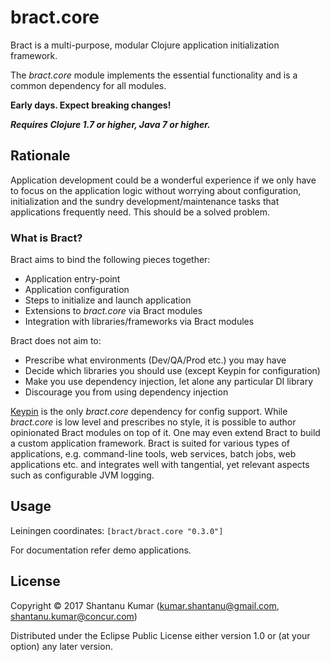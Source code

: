 # bract.core

Bract is a multi-purpose, modular Clojure application initialization framework.

The _bract.core_ module implements the essential functionality and is a common dependency for all modules.

**Early days. Expect breaking changes!**

_**Requires Clojure 1.7 or higher, Java 7 or higher.**_


## Rationale

Application development could be a wonderful experience if we only have to focus on the application logic without
worrying about configuration, initialization and the sundry development/maintenance tasks that applications frequently
need. This should be a solved problem.


### What is Bract?

Bract aims to bind the following pieces together:

- Application entry-point
- Application configuration
- Steps to initialize and launch application
- Extensions to _bract.core_ via Bract modules
- Integration with libraries/frameworks via Bract modules

Bract does not aim to:

- Prescribe what environments (Dev/QA/Prod etc.) you may have
- Decide which libraries you should use (except Keypin for configuration)
- Make you use dependency injection, let alone any particular DI library
- Discourage you from using dependency injection


[Keypin](https://github.com/kumarshantanu/keypin) is the only _bract.core_ dependency for config support. While
_bract.core_ is low level and prescribes no style, it is possible to author opinionated Bract modules on top of it.
One may even extend Bract to build a custom application framework. Bract is suited for various types of applications,
e.g. command-line tools, web services, batch jobs, web applications etc. and integrates well with tangential, yet
relevant aspects such as configurable JVM logging.


## Usage

Leiningen coordinates: `[bract/bract.core "0.3.0"]`

For documentation refer demo applications.


## License

Copyright © 2017 Shantanu Kumar (kumar.shantanu@gmail.com, shantanu.kumar@concur.com)

Distributed under the Eclipse Public License either version 1.0 or (at
your option) any later version.
